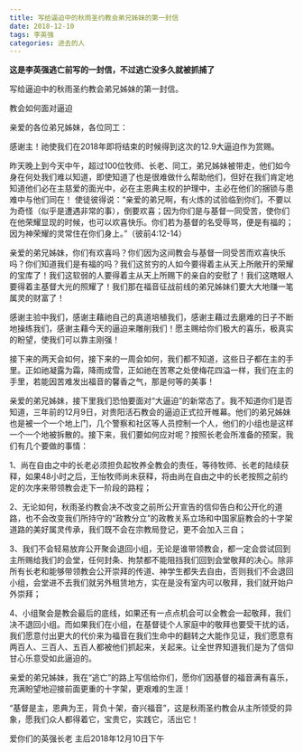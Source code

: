 ```yaml
---
title: 写给逼迫中的秋雨圣约教会弟兄姊妹的第一封信
date: 2018-12-10 
tags: 李英强
categories: 进去的人
---
```

**这是李英强逃亡前写的一封信，不过逃亡没多久就被抓捕了**

写给逼迫中的秋雨圣约教会弟兄姊妹的第一封信。

教会如何面对逼迫

亲爱的各位弟兄姊妹，各位同工：

感谢主！祂使我们在2018年即将结束的时候得到这次的12.9大逼迫作为赏赐。

昨天晚上到今天中午，超过100位牧师、长老、同工，弟兄姊妹被带走，他们如今身在何处我们难以知道，即使知道了也是很难做什么帮助他们，但好在我们肯定地知道他们必在主慈爱的面光中，必在主恩典主权的护理中，主必在他们的捆锁与患难中与他们同在！
使徒彼得说：“亲爱的弟兄啊，有火炼的试验临到你们，不要以为奇怪（似乎是遭遇非常的事），倒要欢喜；因为你们是与基督一同受苦，使你们在他荣耀显现的时候，也可以欢喜快乐。你们若为基督的名受辱骂，便是有福的；因为神荣耀的灵常住在你们身上。”（彼前4:12-14）

亲爱的弟兄姊妹，你们有欢喜吗？你们因为这间教会与基督一同受苦而欢喜快乐吗？你们知道我们是有福的吗？我们这贫穷的人如今要得着主从天上所敞开的荣耀的宝库了！我们这软弱的人要得着主从天上所赐下的亲自的安慰了！我们这瞎眼人要得着主基督大光的照耀了！我们那在福音征战前线的弟兄姊妹们要大大地赚一笔属灵的财富了！

感谢主验中我们，感谢主藉祂自己的真道培植我们，感谢主藉过去磨难的日子不断地操练我们，感谢主藉今天的逼迫来雕削我们！愿主赐给你们极大的喜乐，极真实的盼望，使我们可以靠主刚强！

接下来的两天会如何，接下来的一周会如何，我们都不知道，这些日子都在主的手里。正如祂凝露为霜，降雨成雪，正如祂在苦寒之处使梅花四溢一样，我们在主的手里，若能因苦难发出福音的馨香之气，那是何等的美事！

亲爱的弟兄姊妹，接下里我们恐怕要面对“大逼迫”的新常态了。我不知道你们是否知道，三年前的12月9日，对贵阳活石教会的逼迫正式拉开帷幕。他们的弟兄姊妹也是被一个一个地上门，几个警察和社区等人员控制一个人，他们的小组也是这样一个一个地被拆散的。接下来，我们要如何应对呢？按照长老会所准备的预案，我们有几个要做的事情：

1、尚在自由之中的长老必须担负起牧养全教会的责任，等待牧师、长老的陆续获释，如果48小时之后，王怡牧师尚未获释，将由尚在自由之中的长老按照之前约定的次序来带领教会走下一阶段的路程；

2、无论如何，秋雨圣约教会决不改变之前所公开宣告的信仰告白和公开化的道路，也不会改变我们所持守的“政教分立”的政教关系立场和中国家庭教会的十字架道路的美好属灵传承，我们既不会在宗教局登记，更不会加入三自；

3、我们不会轻易放弃公开聚会退回小组，无论是谁带领教会，都一定会尝试回到主所赐给我们的会堂，任何封条、拘禁都不能阻挡我们回到会堂敬拜的决心。除非所有长老和能够带领教会公开崇拜的传道、神学生都失去自由，否则我们不会退回小组，会堂进不去我们就另外租赁地方，实在是没有室内可以敬拜，我们就开始户外崇拜；

4、小组聚会是教会最后的底线，如果还有一点点机会可以全教会一起敬拜，我们决不退回小组。而如果我们在小组，在基督徒个人家庭中的敬拜也要受干扰的话，我们愿意付出更大的代价来为福音在我们生命中的翻转之大能作见证，我们愿意有两百人、三百人、五百人都被他们抓起来，关起来。让全世界知道我们是为了信仰甘心乐意受如此逼迫的。

亲爱的弟兄姊妹，我在“逃亡”的路上写信给你们，愿你们因基督的福音满有喜乐，充满盼望地迎接前面更重的十字架，更艰难的生涯！

“基督是主，恩典为王，背负十架，奋兴福音”，这是秋雨圣约教会从主所领受的异象，愿我们众人都得着它，宝贵它，实践它，活出它！

爱你们的英强长老
主后2018年12月10日下午
